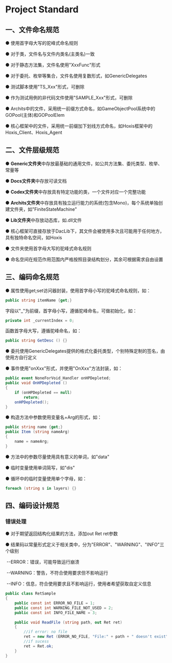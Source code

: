 # Project Standard

## 一、文件命名规范

● 使用首字母大写的驼峰式命名规则

● 对于类，文件名与文件内类名(主类名)一致

● 对于静态方法集，文件名使用"XxxFunc"形式

● 对于委托、枚举等集合，文件名使用复数形式，如GenericDelegates

● 测试脚本使用"TS_Xxx"形式，可删除

● 作为测试用例的非代码文件使用"SAMPLE_Xxx"形式，可删除

● Archits中的文件，采用统一前缀方式命名，如GameObjectPool系统中的GOPool(主体)和GOPoolElem

● 核心框架中的文件，采用统一前缀加下划线方式命名，如Hoxis框架中的Hoxis_Client、Hoxis_Agent

## 二、文件层级规范

● **Generic文件夹**中存放最基础的通用文件，如公共方法集、委托类型、枚举、常量等

● **Docs文件夹**中存放可读文档

● **Codex文件夹**中存放具有特定功能的类，一个文件对应一个完整功能

● **Archits文件夹**中存放具有独立运行能力的系统(包含Mono)，每个系统单独创建文件夹，如"FiniteStateMachine"

● **Lib文件夹**中存放动态库，如.dll文件

● 核心框架可直接存放于DacLib下，其文件会被使用多次且可能用于任何地方，具有独特命名空间，如Hoxis

● 文件夹使用首字母大写的驼峰式命名规则

● 命名空间在规范作用范围内严格按照目录结构划分，其余可根据需求自由设置

## 三、编码命名规范

● 属性使用get;set访问器封装，使用首字母小写的驼峰式命名规则，如：

```c#
public string itemName {get;}
```

字段以"_"为前缀，首字母小写，遵循驼峰命名，可做初始化，如：

```c#
private int _currentIndex = 0;
```

函数首字母大写，遵循驼峰命名，如：

```c#
public string GetDesc () {}
```

● 委托使用GenericDelegates提供的格式化委托类型，个别特殊定制的签名，由使用方自行定义

● 事件使用"onXxx"形式，并使用"OnXxx"方法封装，如：

```c#
public event NoneForVoid_Handler onHPDepleted;
public void OnHPDepleted ()
{
    if (onHPDepleted == null)
    	return;
    onHPDepleted();
}
```

● 构造方法中参数使用变量名+Arg的形式，如：

```c#
public string name {get;}
public Item (string nameArg)
{
    name = nameArg;
}
```

● 方法中的参数尽量使用具有意义的单词，如"data"

● 临时变量使用单词简写，如"dis"

● 循环中的临时变量使用单个字母，如：

```c#
foreach (string s in layers) {}
```

## 四、编码设计规范

### 错误处理

● 对于期望返回结构化结果的方法，添加out Ret ret参数

● 结果码以常量形式定义于相关类中，分为"ERROR"、"WARNING"、"INFO"三个级别

​	--ERROR：错误，可能导致运行崩溃

​	--WARNING：警告，不符合使用要求但不影响运行

​	--INFO：信息，符合使用要求且不影响运行，使用者希望获取自定义信息

```c#
public class RetSample
{
    public const int ERROR_NO_FILE = 1;
    public const int WARNING_FILE_NOT_USED = 2;
    public const int INFO_FILE_NAME = 3;
    
    public void ReadFile (string path, out Ret ret)
    {
        //if error: no file
        ret = new Ret (ERROR_NO_FILE, "File:" + path + " doesn't exist");
        //if sucess
        ret = Ret.ok;
    }
}
```

